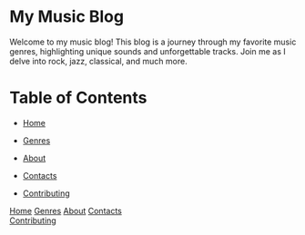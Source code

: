 # My Music Blog

Welcome to my music blog! This blog is a journey through my favorite music genres, highlighting unique sounds and unforgettable tracks. Join me as I delve into rock, jazz, classical, and much more.


# Table of Contents
- [Home](#home)

- [Genres](#genres)

- [About](#about)

- [Contacts](#contacts)

- [Contributing](#contributing)


 <a href="/">Home</a>     <a href="/">Genres</a>     <a href="/">About</a>     <a href="/">Contacts</a>    
                                    <a href="/">Contributing</a>
